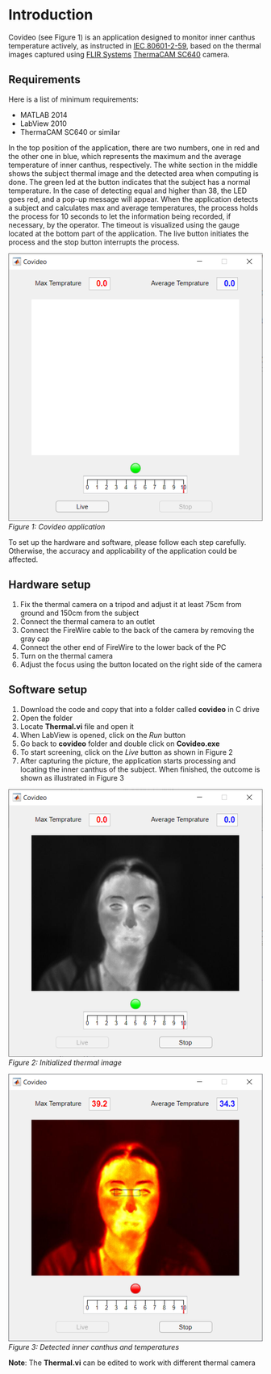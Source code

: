 # Introduction
Covideo (see Figure 1) is an application designed to monitor inner canthus temperature actively, as instructed in [IEC 80601-2-59](https://www.iso.org/standard/69346.html), based on the thermal images captured using [FLIR Systems](https://www.flir.ca/) [ThermaCAM SC640](https://www.photonicsonline.com/doc/thermacam-sc640-0001) camera.

## Requirements
Here is a list of minimum requirements:
 - MATLAB 2014
 - LabView 2010
 - ThermaCAM SC640 or similar

In the top position of the application, there are two numbers, one in red and the other one in blue, which represents the maximum and the average temperature of inner canthus, respectively. The white section in the middle shows the subject thermal image and the detected area when computing is done.  The green led at the button indicates that the subject has a normal temperature. In the case of detecting equal and higher than 38, the LED goes red, and a pop-up message will appear. When the application detects a subject and calculates max and average temperatures, the process holds the process for 10 seconds to let the information being recorded, if necessary, by the operator. The timeout is visualized using the gauge located at the bottom part of the application. The live button initiates the process and the stop button interrupts the process. 

![Figure 1](/images/Covideo.png)
*Figure 1: Covideo application*

To set up the hardware and software, please follow each step carefully. Otherwise, the accuracy and applicability of the application could be affected.

## Hardware setup 
 1. Fix the thermal camera on a tripod and adjust it at least 75cm from ground and 150cm from the subject
 2. Connect the thermal camera to an outlet
 3. Connect the FireWire cable to the back of the camera by removing the gray cap
 4.	Connect the other end of FireWire to the lower back of the PC
 5.	Turn on the thermal camera
 6.	Adjust the focus using the button located on the right side of the camera
 
## Software setup
 1. Download the code and copy that into a folder called **covideo** in C drive
 2.	Open the folder
 3.	Locate **Thermal.vi** file and open it
 4.	When LabView is opened, click on the *Run* button
 5.	Go back to **covideo** folder and double click on **Covideo.exe**
 6.	To start screening, click on the *Live* button as shown in Figure 2
 7.	After capturing the picture, the application starts processing and locating the inner canthus of the subject. When finished, the outcome is shown as illustrated in Figure 3
 
![Figure 2](/images/Initialized.png)
*Figure 2: Initialized thermal image*

![Figure 3](/images/Detected.png)
*Figure 3: Detected inner canthus and temperatures*


**Note**: The **Thermal.vi** can be edited to work with different thermal camera
